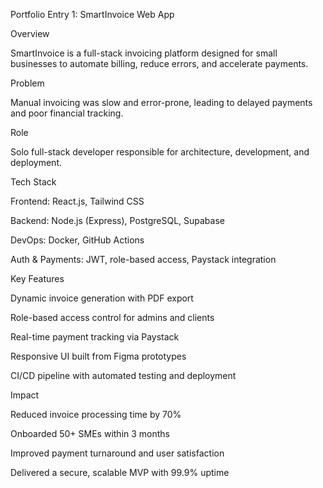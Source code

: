 Portfolio Entry 1: SmartInvoice Web App 

Overview 

SmartInvoice is a full-stack invoicing platform designed for small businesses to automate billing, reduce errors, and accelerate payments. 

Problem 

Manual invoicing was slow and error-prone, leading to delayed payments and poor financial tracking. 

Role 

Solo full-stack developer responsible for architecture, development, and deployment. 

Tech Stack 

Frontend: React.js, Tailwind CSS 

Backend: Node.js (Express), PostgreSQL, Supabase 

DevOps: Docker, GitHub Actions 

Auth & Payments: JWT, role-based access, Paystack integration 

Key Features 

Dynamic invoice generation with PDF export 

Role-based access control for admins and clients 

Real-time payment tracking via Paystack 

Responsive UI built from Figma prototypes 

CI/CD pipeline with automated testing and deployment 

Impact 

Reduced invoice processing time by 70% 

Onboarded 50+ SMEs within 3 months 

Improved payment turnaround and user satisfaction 

Delivered a secure, scalable MVP with 99.9% uptime
